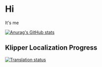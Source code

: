 # Hi

It's me

[![Anurag's GitHub stats](https://github-readme-stats.vercel.app/api?username=dingyifei&show_icons=true&theme=dracula)](https://github.com/anuraghazra/github-readme-stats)

## Klipper Localization Progress

<a href="https://hosted.weblate.org/engage/klipper/">
<img src="https://hosted.weblate.org/widgets/klipper/-/open-graph.png" alt="Translation status" />
</a>
